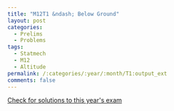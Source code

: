 ```yaml
---
title: "M12T1 &ndash; Below Ground"
layout: post
categories:
  - Prelims
  - Problems
tags:
  - Statmech
  - M12
  - Altitude
permalink: /:categories/:year/:month/T1:output_ext
comments: false
---
```

<object data="2012M1T.pdf" type="application/pdf" width="100%" height="500"></object>
<div class="message"><a href='https://princetonprelim.com/prelim/29/'>Check for solutions to this year's exam</a></div>